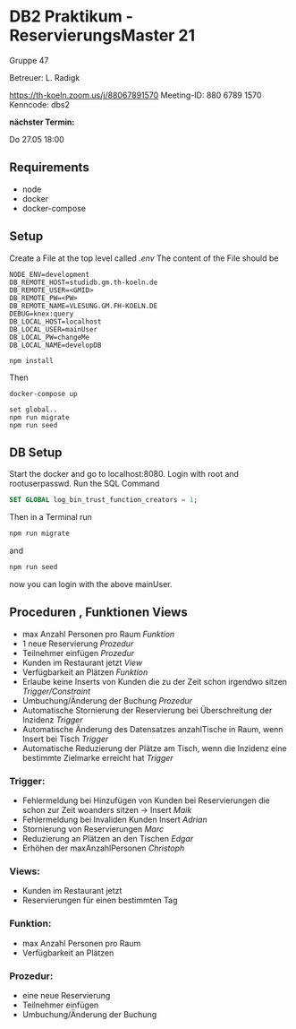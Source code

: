 # DB2 Praktikum - ReservierungsMaster 21
Gruppe 47

Betreuer: L. Radigk

https://th-koeln.zoom.us/j/88067891570
Meeting-ID: 880 6789 1570
Kenncode: dbs2

**nächster Termin:**

Do 27.05 18:00

## Requirements

* node
* docker
* docker-compose


## Setup
Create a File at the top level called  _.env_
The content of the File should be

```
NODE_ENV=development
DB_REMOTE_HOST=studidb.gm.th-koeln.de
DB_REMOTE_USER=<GMID>
DB_REMOTE_PW=<PW>
DB_REMOTE_NAME=VLESUNG.GM.FH-KOELN.DE
DEBUG=knex:query
DB_LOCAL_HOST=localhost
DB_LOCAL_USER=mainUser
DB_LOCAL_PW=changeMe
DB_LOCAL_NAME=developDB
```

```
npm install
```
Then
```
docker-compose up
```
```
set global..
npm run migrate
npm run seed
```


## DB Setup

Start the docker and go to localhost:8080.
Login with root and rootuserpasswd.
Run the SQL Command
```sql
SET GLOBAL log_bin_trust_function_creators = 1;
```

Then in a Terminal run 
```js
npm run migrate
```
and
```js
npm run seed
```

now you can login with the above mainUser.

## Proceduren , Funktionen Views

* max Anzahl Personen pro Raum _Funktion_
* 1 neue Reservierung _Prozedur_
* Teilnehmer einfügen _Prozedur_
* Kunden im Restaurant jetzt _View_
* Verfügbarkeit an Plätzen _Funktion_
* Erlaube keine Inserts von Kunden die zu der Zeit schon irgendwo sitzen _Trigger/Constraint_
* Umbuchung/Änderung der Buchung _Prozedur_
* Automatische Stornierung der Reservierung bei Überschreitung der Inzidenz _Trigger_
* Automatische Änderung des Datensatzes anzahlTische in Raum, wenn Insert bei Tisch _Trigger_
* Automatische Reduzierung der Plätze am Tisch, wenn die Inzidenz eine bestimmte Zielmarke erreicht hat _Trigger_

### Trigger:
* Fehlermeldung bei Hinzufügen von Kunden bei Reservierungen die schon zur Zeit woanders sitzen -> Insert _Maik_
* Fehlermeldung bei Invaliden Kunden Insert  _Adrian_
* Stornierung von Reservierungen _Marc_
* Reduzierung an Plätzen an den Tischen _Edgar_
* Erhöhen der maxAnzahlPersonen _Christoph_

### Views:
* Kunden im Restaurant jetzt
* Reservierungen für einen bestimmten Tag

### Funktion:
* max Anzahl Personen pro Raum
* Verfügbarkeit an Plätzen

### Prozedur:
* eine neue Reservierung
* Teilnehmer einfügen
* Umbuchung/Änderung der Buchung


